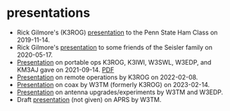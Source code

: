 # presentations

- Rick Gilmore's (K3ROG) [presentation](https://nittany-amateur-radio-club.github.io/presentations/why-ham-radio.html) to the Penn State Ham Class on 2019-11-14.
- Rick Gilmore's [presentation](https://nittany-amateur-radio-club.github.io/presentations/lets-ham-it-up.html) to some friends of the Seisler family on 2020-05-17.
- [Presentation](https://nittany-amateur-radio-club.github.io/presentations/ham-radio-out-there.html) on portable ops K3ROG, K3IWI, W3SWL, W3EDP, and KM3AJ gave on 2021-09-14. [PDF](https://nittany-amateur-radio-club.github.io/presentations/ham-radio-out-there.pdf)
- [Presentation](https://nittany-amateur-radio-club.github.io/presentations/ham-radio-out-there.html) on remote operations by K3ROG on 2022-02-08.
- [Presentation](https://nittany-amateur-radio-club.github.io/presentations/for-the-love-of-coax.html) on coax by W3TM (formerly K3ROG) on 2023-02-14.
- [Presentation](https://nittany-amateur-radio-club.github.io/presentations/mountaintop-update-2023-03-28.html) on antenna upgrades/experiments by W3TM and W3EDP.
- Draft [presentation](https://nittany-amateur-radio-club.github.io/presentations/aprs.html) (not given) on APRS by W3TM.